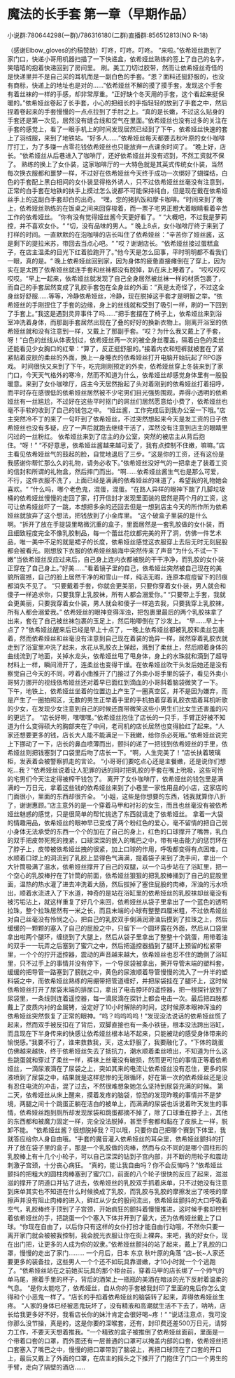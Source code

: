 # 魔法的长手套 第一章（早期作品）

小说群:780644298(一群)/786316180(二群)直播群:856512813(NO R-18)

（感谢Elbow_gloves的约稿赞助）叮咚，叮咚。叮咚。
“来啦。”依希娅丝跑到了家门口，快递小哥用机器扫描了一下快递盒，依希娅丝熟练的签上了自己的名字，笑嘻嘻的抱着快递回到了房间里。
刷。美工刀切过胶带，然而让依希娅丝奇怪的是快递里并不是自己买的耳机而是一副白色的手套。“恩？面料还挺舒服的，也没有商标，快递上的地址也是对的……”依希娅丝不解的摸了摸手套，发现这个手套有着丝袜的一样的手感，却非常厚重。“正好缺个冬天用的手套，这个看起来挺保暖的。”依希娅丝卷起了长手套，小心的把细长的手指轻轻的放到了手套之中，然后捏着卷起来的手套慢慢的一点点拉到了手肘之上。“真的是长嫩，不过这么贴身的手套还是第一次见，居然没有缝合线和空气在里面。”依希娅丝也没有过多的关注在手套的感觉上，看了一眼手机上的时间发现居然已经到了下午，依希娅丝快速的套上了羽绒服，来到了地铁站。“好多人……”依希娅丝每天都要去秋叶原的女仆咖啡厅打工，为了多赚一点零花钱依希娅丝也只能放弃一点课余时间了。
“晚上好，店长。“依希娅丝从后巷进入了咖啡厅，还好依希娅丝并没有迟到，不然工资就不保了。
熟练的换上了女仆装，这家咖啡厅的一大特色就是其英式传统女仆装，当然每次换衣服都和噩梦一样，不过好在依希娅丝今天终于成功一次绑好了蝴蝶结，白色的手套配上黑白相间的女仆装显得格外诱人，只不过依希娅丝丝毫没有注意到，正常的白手套在地铁的扶手上摸过怎么说都不可能保持纯白，但是现在戴在依希娅丝手上的这副白手套却白的出奇。
“嘿，您的猪扒饭和摩卡咖啡。“时间来到了晚上，依希娅丝熟练的在饭桌之间来回穿梭着，而一票子宅男正瞪大着眼睛看着辛苦工作的依希娅丝。
”你有没有觉得娅丝酱今天更好看了。“
“大概吧，不过我是萝莉控，并不喜欢女仆。“
“切，没有品味的男人。“
晚上8点，女仆咖啡厅终于来到了打样的时间。一直默默的在泡咖啡的店长叫住了依希娅丝：“辛苦你了娅丝酱，这是剩下的提拉米苏，带回去当点心吧。“
”哎？谢谢店长。“依希娅丝接过蛋糕盒子，在店主温柔的目光下红着脸跑开了。”他今天是怎么回事，平时明明都不看我们一眼，真的是。“
晚上依希娅丝回到家，因为身体的疲惫直接瘫倒在了穿上，因为实在是太困了依希娅丝就连手套和丝袜都没有脱掉，趴在床上睡着了。
“哎哎哎哎哎哎。“早上一起来，依希娅丝就发现了自己全身居然被丝袜一样的材质包裹了，而自己的手套居然变成了乳胶手套包在全身丝的外面：”真是太奇怪了，不过这全身丝好舒服……等等，冷静依希娅丝，冷静，现在脱掉这手套才是明智之举。“依希娅丝的手刚捏住了手套的边缘，身上的丝线就和受到了吸引一样，刷的一下回到了手套上。”我这是遇到灵异事件了吗……”把手套摆在了椅子上，依希娅丝来到浴室冲洗着身体，而那副手套居然出现在了叠的好好的换新衣物上。刚离开浴室的依希娅丝就和没有注意到一样，又戴上了那副手套。“哎？为什么我又戴上了手套，呀！“白色的丝线从体表划过，依希娅丝再一次的被全身丝覆盖，隔着白色的柔丝还能看见少女胸口的红晕：“算了，反正挺舒服的。”接着内衣和短裤就被套在了紧紧贴着皮肤的柔丝的外面，换上一身睡衣的依希娅丝打开电脑开始玩起了RPG游戏。
时间很快又来到了下午，吃完刚刚预定的外卖，依希娅丝穿上冬装来到了家门口，今天天气格外的寒冷，然而不知道为什么，依希娅丝却感觉身体里有一股股暖意。来到了女仆咖啡厅，店主今天居然抬起了头对着刚到的依希娅丝打着招呼，而平时存在感很低的依希娅丝居然被不少宅男们目光强势围观，弄得小透明的依希娅丝有一丝尴尬，不过好在这些平时抠门的屌丝们居然愿意给小费了，依希娅丝也毫不手软的收到了自己的钱包之中。
“娅丝酱，工作完成后到我办公室一下哦。”店主突然冷不丁的来了一句吓到了依希娅丝，不过突然想起来今天是发工资的日子依希娅丝也没有多疑，应了一声后就跑去继续干活了，浑然没有注意到店主的眼睛里闪过的一丝粉红。
依希娅丝来到了店主的办公室，突然的被店主从背后抱住。“呀！”
“不好意思，依希娅丝酱越来越可爱了，我有点控制不住嫩，嘛嘛。”店主看见依希娅丝气的鼓起的脸，自觉地退后了三步。“这是你的工资，还有这份是我感谢你帮忙那么久的礼物，请务必收下。”依希娅丝没好气的一把拿走了装着工资的信封和所谓的礼物盒，然后摔门而出。“啊……依希娅丝酱生气也是那么可爱，不行，这件衣服不洗了，上面已经是满满的依希娅丝的味道了，希望我的礼物她会喜欢。“
“什么吗，哪个老色鬼，混蛋，混蛋。“在路人异样的眼神下踹了几脚垃圾桶的依希娅丝慢慢的走回了家，打开信封才发现里面装的居然是两个月的工资，这可让依希娅丝吓了一跳，本想把多余的还回去但是一想到店主今天的所作所为依希娅丝就放弃了这个想法，把钱放到了小金库里。
“这个破盒子里装的是什么啊。“拆开了放在手提袋里略微沉重的盒子，里面居然是一套乳胶做的女仆装，而且细致程度完全不像乳胶制品，每一个蕾丝花纹都完美的开了洞，仿佛一件艺术品，唯一美中不足的就是裙子的长度，依希娅丝感觉这衣服穿上去后无时无刻屁股都会被看光。刚想放下衣服的依希娅丝脑海中突然传来了声音”为什么不试一下嫩“当依希娅丝反应过来后，自己身上连内衣都被脱的干干净净，而乳胶的女仆装正穿在了自己身上。”好美……”看着镜子里的自己，依希娅丝突然被自己现在的美貌所震撼，自己的脸上居然干净的和雪山一样，纯洁无暇，连原本痘痘留下的凹痕都消失不见了。
“只要戴着手套，你就会更美丽，只要你穿着女仆装，男人就会和傻子一样追求你，只要我穿上乳胶袜，所有人都会溺爱你。”
“只要带上手套，我就会更美丽，只要我穿着女仆装，男人就会和傻子一样追去我，只要我穿上乳胶袜，所有人都会溺爱我。”
依希娅丝的眼神变得浑浊，把包裹里最后的两个乳胶袜拿了出来，套在了自己被丝袜包裹的玉足上，然后啪唧倒在了沙发上。
“早……早上十点了？”依希娅丝醒来后已经是早上十点了，一晚上依希娅丝都被乳胶和柔丝包裹着，然而依希娅丝和丝毫没有注意到自己现在着装的诡异一样，居然穿着乳胶衣就走到了浴室里冲洗了起来，水花从乳胶衣上弹起，溅到了柔丝上，然后顺着身体的曲线流到了地面，关掉水龙头，依希娅丝甩了甩身体，身上的水珠就和滴到了超导材料上一样，瞬间滑开了，连柔丝也变得干燥。在依希娅丝吹干头发后她还是没有察觉自己今天的不同，哼着小曲推开了门接过了外卖小哥手里的袋子，看见外卖小哥努力挪开的视线依希娅丝还对着早已面红到滴血的小哥斜着脑袋微笑了一下。
下午，地铁上，依希娅丝坐着的位置边上产生了一圈真空区，并不是因为嫌弃，而是产生了一圈拍照区，无数的男生正举着手里的手机拍着穿着乳胶衣插着耳机听歌的少女，在发现少女注意到自己的时候还面带微笑这些小男生们比女生还害羞的闪的更远了。
“店长好啊，嘿嘿嘿。”依希娅丝抱住了店长的一只手，手臂正好被不知道为什么变得硕大的胸部夹在了中间，老司机的店长居然也变得脸红了起来。“人家还想要更多的钱，店长大人能不能满足一下我嫩，给你杀必死哦。”依希娅丝说完上下挪动了一下，店长的鼻血喷薄而出，颤抖的递了一把钱到依希娅丝的手里，依希娅丝则把钱塞到了口袋里后吻了店长一下。“啊，人生完美了！”店长扶着玻璃柜，发表着会被警察抓走的言论。
“小哥哥们要吃点心还是主餐嫩，还是说你们想吃…我？”依希娅丝说着让人犯罪的话的同时把乳胶的手套在嘴上吮吸，这些可怜的宅男们今天注定得被榨干钱包了。
离开了女仆咖啡厅，依希娅丝的钱包里是满满的一万日元，拿着这些钱的依希娅丝来到了小巷里一家性用品的小店，这家店的门面很小，里面的东西却很齐全。
“小姐，这些是你想要的东西，钱我就算你八折了，谢谢惠顾。”店主意外的是一个穿着马甲和衬衫的女生，而且也丝毫没有被依希娅丝魅惑的感觉，只是很简单的帮忙挑选了东西就请走了依希娅丝。
拿着一大袋的情趣用品，依希娅丝的眼神早已变成了两个粉红色的爱心，毫不留情的把自己弱小身体无法承受的东西一个个的加在了自己的身上，红色的口球撑开了嘴唇，乳白的双手把皮带死死的拽紧，口球深深的嵌入的嘴巴之中，带有电击能力的惩罚环在了脖子上，皮带被依希娅丝拽的很紧，加上口球的作用，呼吸都变得有点困难，口水顺着口球上的洞流到了乳胶上显得色气满满，提着袋子来到了洗手间，拿出一个大针筒吸满了温水，依希娅丝撑开了自己的双腿，以一个马步站在了浴缸里，把一个空心的乳胶棒拧在了针筒的前面，依希娅丝狠狠的把乳胶棒捅到了自己的屁股里面，温热的热水灌了进去冲洗着大肠，然后拔掉了塞住屁股的肉棒，浑浊的污水喷出，顺着水流进入了下水道，神奇的是站在浴缸里的依希娅丝的乳胶袜却丝毫没有被污垢沾上，就这样重复了好几个来回，依希娅丝从袋子里拿出了一个蓝色的透明拉珠，整个拉珠居然有一米之长，而且末端的小球有整整四厘米粗，不过依希娅丝对自己丝毫没有怜悯之心，把自己的乳胶双手倒满润滑油后摸到了拉珠之上，然后缓缓的一颗颗的塞入了自己的屁股之中，只留下一个圆环露在外面，然后从口袋里拿出啦两个腿环，缠绕到了大腿上，然后从袋子里拿出了整整十个跳蛋，用带着油的双手一一玩弄之后塞到了蜜穴之中，然后把遥控器插到了腿环上预留的松紧带里，一个个的拧开遥控器，震动的声音越来越大，依希娅丝也忍不住的跪倒了浴缸里，只不过手上的事情并没有停下，一个导尿袋被拿出，撕开导管末端的塑料套，缓缓的把导管一路塞到了膀胱之中，黄色的尿液顺着导管慢慢的流入了一升半的塑料袋之中，而依希娅丝熟练的用绷带把管道缠好，并把尿袋挂在了腿环上，这时候依希娅丝打开了尿袋末端的排尿口，拿出了电击脖环的遥控器，把一根探针放到了尿袋里，一条线则连着遥控器，每一滴尿滴在探针上都会电击一次。最后把四肢都戴上了皮质内衬的金属铐，设定好了10小时解除的时间，这时候原本眼神浑浊的依希娅丝突然恢复了正常的眼神。“呜？呜呜呜呜！“发现没法说话的依希娅丝慌了起来，然而双手被反扣在了背后，双脚直接也有一条小铁链，根本没法跨出浴缸，而且现在下半身传来的快感让依希娅丝根本站不起来，只能被动的感受身体带来的愉悦感。”我要不行了，谁来救救我，天，这太舒服了，我要融化了。“下体的跳蛋仿佛越来越快，终于依希娅丝失去了抵抗力，潮水顺着柔丝喷出，不知道为什么这些跳蛋就和穿过了柔丝一样，裤袜上丝毫没有破损，然而更可怕的事情正等着依希娅丝，一滴尿液滴在了尿袋之上，突如其来的电流让依希娅丝没有忍住，更多的尿液喷到了尿袋之中，结果就是这样悲惨的无限循环，好在第一次的依希娅丝还是没有忍住电流的冲击，混了过去，不然很难想象她怎么坚持到尿袋充满的时候。
第二天，依希娅丝从床上醒来，摸着发疼的脑袋，惊恐的发现昨晚的事情并不是梦境，两腿之间十个跳蛋正躺在洁白的被单上，而满满的尿袋也诉说着昨天发生的事情，依希娅丝跑到厕所却发现尿袋和跳蛋都摘不掉了，除了口球垂在脖子上，其他的东西都和被魔力固定一样，完全没法脱掉，甚至手套都和黏在了皮肤上一样，脱卸不能。
“依希娅丝酱？很想脱掉我？可以哦，只要你自己把哪个赛到下体里，我就答应给你人身自由哦。“手套的魔音灌入依希娅丝的耳朵里，依希娅丝颤抖的打开了放在袋子里的盒子，那是一个乳胶做的肉棒，然而与众不同的是哪个圆柱形的乳胶棒上有十几个小轮子，可以自己深深的钻到子宫内部，并不断的用轮子和震动刺激子宫颈，十分丧心病狂。
“真的，能让我自由吗？你不会反悔吗？“依希娅丝颤抖的把粗大的圆柱肉棒塞到了蜜穴口，前面的八个轮子很快的反应了起来，滋滋滋的撑开了阴道口并钻了进去，依希娅丝的乳胶双手抓着床单，只不过她没有注意到床单其实也不知道在什么时候换成了乳胶，而乳胶与乳胶的摩擦发出了吱吱的摩擦声并没有阻止肉棒的进入，鲜红从少女的股间流出，依希娅丝颤抖的大口呼吸着空气，乳胶棒终于顶到了子宫颈，开始疯狂的颤抖着慢慢推进，这时候手套却控制着依希娅丝的手，把跳蛋一个个塞入下体并开到了最大，还为依希娅丝戴上了口球。“你现在自由了，以后你只有这样的女仆打扮才能自由行动哦，不然你只要一离开家门就会被被我控制，我会脱光衣服让你在街上裸奔。来吧，我的好女仆，现在出门把，让更多的人成为你的奴隶。”依希娅丝颤抖的站了起来，戴上了乳胶的口罩，慢慢的走出了家门………
一个月后，日本 东京 秋叶原的角落
“店~长~人家还要更多的装备拉，这些男人一个个还不如玩具靠谱嫩，才10小时就一个个逃跑了。“依希娅丝站在之前她买玩具的那个柜台前，穿着马甲的店长绑了一个帅气的单马尾，擦着手里的杯子，背后的酒架上一瓶瓶的美酒在暗淡的光下反射着温柔的气息。
“是你太能吃了，依希娅丝，自从你的手套被我封印了里面的鬼后你怎么变得和个小恶鬼一样了。“店长的手掐着依希娅丝的脑袋转了起来，弄得依希娅丝生疼。
“人家的身体已经被恶鬼玩坏了，没有精液和高潮就生活不下去了，呐呐，店长给我更多好不好，我看店长你的妹汁肯定会很好喝~疼！“
“说话注意点，我可没你那么没节操，真是的，这是你要的深喉套，还有，封印费还差500万日元，请努力工作，不要天天想着推我。“一个精致的盒子被推倒了依希娅丝面前，里面是一个带着口套的口罩，而外面还有一层普通的口罩可以掩盖内部的口套，依希娅丝把口套塞入了嘴巴之中，慢慢的把口罩带到了脑袋上，再把口球顶在了口套的开口上，最后又戴上了外面的口罩，在店主的摇头之下推开了门抱住了门口一个男生的手臂，走向了隔壁的酒店……

